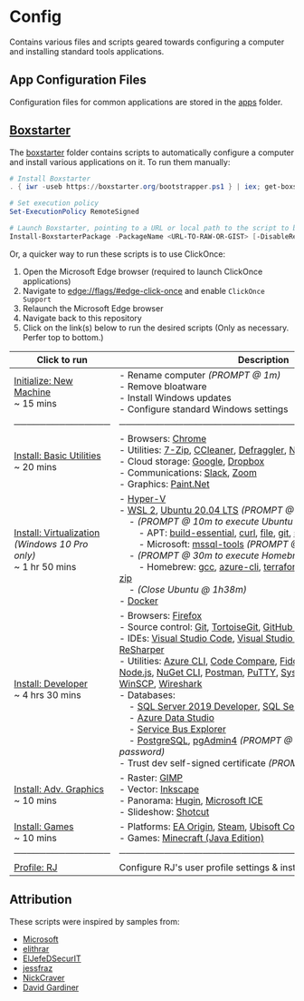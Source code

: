 # Config

Contains various files and scripts geared towards configuring a computer and installing standard tools applications.

## App Configuration Files

Configuration files for common applications are stored in the [apps](./apps) folder.

## [Boxstarter](https://boxstarter.org)

The [boxstarter](./boxstarter) folder contains scripts to automatically configure a computer and install various applications on it. To run them manually:

```powershell
# Install Boxstarter
. { iwr -useb https://boxstarter.org/bootstrapper.ps1 } | iex; get-boxstarter -Force

# Set execution policy
Set-ExecutionPolicy RemoteSigned

# Launch Boxstarter, pointing to a URL or local path to the script to be run
Install-BoxstarterPackage -PackageName <URL-TO-RAW-OR-GIST> [-DisableReboots]
```

Or, a quicker way to run these scripts is to use ClickOnce:

1. Open the Microsoft Edge browser (required to launch ClickOnce applications)
2. Navigate to [edge://flags/#edge-click-once](edge://flags/#edge-click-once) and enable `ClickOnce Support`
3. Relaunch the Microsoft Edge browser
4. Navigate back to this repository
5. Click on the link(s) below to run the desired scripts (Only as necessary. Perfer top to bottom.)

| Click to run                                                                                                                                                                                               | Description                                                                                                                                                                                                                                                                                                                                                                                                                                                                                                                                                                                                                                                                                                                                                                                                                                                                                                                                                                                                                                                                                                                                                                                                                                                                                                                                                                                                                                                                                                                                                                                                                                                                                                                                                                       |
| ---------------------------------------------------------------------------------------------------------------------------------------------------------------------------------------------------------- | --------------------------------------------------------------------------------------------------------------------------------------------------------------------------------------------------------------------------------------------------------------------------------------------------------------------------------------------------------------------------------------------------------------------------------------------------------------------------------------------------------------------------------------------------------------------------------------------------------------------------------------------------------------------------------------------------------------------------------------------------------------------------------------------------------------------------------------------------------------------------------------------------------------------------------------------------------------------------------------------------------------------------------------------------------------------------------------------------------------------------------------------------------------------------------------------------------------------------------------------------------------------------------------------------------------------------------------------------------------------------------------------------------------------------------------------------------------------------------------------------------------------------------------------------------------------------------------------------------------------------------------------------------------------------------------------------------------------------------------------------------------------------------- |
| [Initialize: New Machine](http://boxstarter.org/package/url?https://raw.githubusercontent.com/TaffarelJr/config/main/boxstarter/Initialize.ps1)<br/>~ 15 mins                                              | - Rename computer _(PROMPT @ 1m)_<br/>- Remove bloatware<br/>- Install Windows updates<br/>- Configure standard Windows settings                                                                                                                                                                                                                                                                                                                                                                                                                                                                                                                                                                                                                                                                                                                                                                                                                                                                                                                                                                                                                                                                                                                                                                                                                                                                                                                                                                                                                                                                                                                                                                                                                                                  |
| ───────────────                                                                                                                                                                                            | ─────────────────────────────────────────────                                                                                                                                                                                                                                                                                                                                                                                                                                                                                                                                                                                                                                                                                                                                                                                                                                                                                                                                                                                                                                                                                                                                                                                                                                                                                                                                                                                                                                                                                                                                                                                                                                                                                                                                     |
| [Install: Basic Utilities](http://boxstarter.org/package/url?https://raw.githubusercontent.com/TaffarelJr/config/main/boxstarter/Install-BasicUtilities.ps1)<br/> ~ 20 mins                                | - Browsers: [Chrome](https://www.google.com/chrome)<br/>- Utilities: [7-Zip](https://www.7-zip.org), [CCleaner](https://www.ccleaner.com), [Defraggler](https://www.ccleaner.com/defraggler), [Notepad++](https://notepad-plus-plus.org), [SpaceSniffer](http://www.uderzo.it/main_products/space_sniffer)<br/>- Cloud storage: [Google](https://www.google.com/drive/download), [Dropbox](https://www.dropbox.com)<br/>- Communications: [Slack](https://slack.com), [Zoom](https://zoom.us)<br/>- Graphics: [Paint.Net](https://www.getpaint.net)                                                                                                                                                                                                                                                                                                                                                                                                                                                                                                                                                                                                                                                                                                                                                                                                                                                                                                                                                                                                                                                                                                                                                                                                                               |
| [Install: Virtualization](http://boxstarter.org/package/url?https://raw.githubusercontent.com/TaffarelJr/config/main/boxstarter/Install-Virtualization.ps1)<br/>_(Windows 10 Pro only)_<br/>~ 1 hr 50 mins | - [Hyper-V](https://docs.microsoft.com/en-us/virtualization/hyper-v-on-windows)<br/>- [WSL 2](https://docs.microsoft.com/en-us/windows/wsl), [Ubuntu 20.04 LTS](https://releases.ubuntu.com/20.04) _(PROMPT @ 9m to create login)_<br/>&nbsp;&nbsp;&nbsp;&nbsp;- _(PROMPT @ 10m to execute Ubuntu script)_<br/>&nbsp;&nbsp;&nbsp;&nbsp;&nbsp;&nbsp;&nbsp;&nbsp;- APT: [build-essential](https://packages.ubuntu.com/groovy/build-essential), [curl](https://packages.ubuntu.com/focal/curl), [file](https://packages.ubuntu.com/focal/file), [git](https://packages.ubuntu.com/focal/git), [sendmail](https://packages.ubuntu.com/focal/sendmail), [python3-pip](https://packages.ubuntu.com/focal/python3-pip)<br/>&nbsp;&nbsp;&nbsp;&nbsp;&nbsp;&nbsp;&nbsp;&nbsp;- Microsoft: [mssql-tools](https://docs.microsoft.com/en-us/sql/linux/sql-server-linux-overview) _(PROMPT @ 29m to accept)_<br/>&nbsp;&nbsp;&nbsp;&nbsp;- _(PROMPT @ 30m to execute Homebrew script)_<br/>&nbsp;&nbsp;&nbsp;&nbsp;&nbsp;&nbsp;&nbsp;&nbsp;- Homebrew: [gcc](https://formulae.brew.sh/formula-linux/gcc), [azure-cli](https://formulae.brew.sh/formula-linux/azure-cli), [terraform](https://formulae.brew.sh/formula-linux/terraform), [git](https://formulae.brew.sh/formula-linux/git), [coreutils](https://formulae.brew.sh/formula-linux/coreutils), [mutt](https://formulae.brew.sh/formula-linux/mutt), [jq](https://formulae.brew.sh/formula-linux/jq), [zip](https://formulae.brew.sh/formula-linux/zip)<br/>&nbsp;&nbsp;&nbsp;&nbsp;- _(Close Ubuntu @ 1h38m)_<br/>- [Docker](https://www.docker.com)                                                                                                                                                                                |
| [Install: Developer](http://boxstarter.org/package/url?https://raw.githubusercontent.com/TaffarelJr/config/main/boxstarter/Install-Developer.ps1)<br/>~ 4 hrs 30 mins                                      | - Browsers: [Firefox](https://www.mozilla.org/en-US/firefox)<br/>- Source control: [Git](https://git-scm.com), [TortoiseGit](https://tortoisegit.org), [GitHub Desktop](https://desktop.github.com), [Sourcetree](https://www.sourcetreeapp.com)<br/>- IDEs: [Visual Studio Code](https://code.visualstudio.com), [Visual Studio 2019 Professional](https://visualstudio.microsoft.com/vs), [ReSharper](https://www.jetbrains.com/resharper)<br/>- Utilities: [Azure CLI](https://docs.microsoft.com/en-us/cli/azure), [Code Compare](https://www.devart.com/codecompare), [Fiddler](https://www.telerik.com/fiddler), [GNU Make](https://www.gnu.org/software/make), [LINQPad](https://www.linqpad.net), [Node.js](https://nodejs.org), [NuGet CLI](https://docs.microsoft.com/en-us/nuget/reference/nuget-exe-cli-reference), [Postman](https://www.postman.com), [PuTTY](https://www.putty.org), [Sysinternals](https://docs.microsoft.com/en-us/sysinternals), [WinGPG](https://scand.com/products/wingpg), [WinSCP](https://winscp.net), [Wireshark](https://www.wireshark.org)<br/>- Databases:<br/>&nbsp;&nbsp;&nbsp;&nbsp;- [SQL Server 2019 Developer](https://www.microsoft.com/en-us/sql-server), [SQL Server Management Studio](https://docs.microsoft.com/en-us/sql/ssms/download-sql-server-management-studio-ssms)<br/>&nbsp;&nbsp;&nbsp;&nbsp;- [Azure Data Studio](https://docs.microsoft.com/en-us/sql/azure-data-studio)<br/>&nbsp;&nbsp;&nbsp;&nbsp;- [Service Bus Explorer](https://github.com/paolosalvatori/ServiceBusExplorer)<br/>&nbsp;&nbsp;&nbsp;&nbsp;- [PostgreSQL](https://www.postgresql.org), [pgAdmin4](https://www.pgadmin.org) _(PROMPT @ 4h15m to set admin password)_<br/>- Trust dev self-signed certificate _(PROMPT @ 4h30m to confirm)_ |
| [Install: Adv. Graphics](http://boxstarter.org/package/url?https://raw.githubusercontent.com/TaffarelJr/config/main/boxstarter/Graphics.ps1)<br/>~ 10 mins                                                 | - Raster: [GIMP](https://www.gimp.org)<br/>- Vector: [Inkscape](https://inkscape.org)<br/>- Panorama: [Hugin](http://hugin.sourceforge.net), [Microsoft ICE](https://www.microsoft.com/en-us/research/product/image-composite-editor)<br/>- Slideshow: [Shotcut](https://shotcut.org)                                                                                                                                                                                                                                                                                                                                                                                                                                                                                                                                                                                                                                                                                                                                                                                                                                                                                                                                                                                                                                                                                                                                                                                                                                                                                                                                                                                                                                                                                             |
| [Install: Games](http://boxstarter.org/package/url?https://raw.githubusercontent.com/TaffarelJr/config/main/boxstarter/Games.ps1)<br/>~ 10 mins                                                            | - Platforms: [EA Origin](https://www.origin.com), [Steam](https://store.steampowered.com), [Ubisoft Connect](https://ubisoftconnect.com)<br/>- Games: [Minecraft (Java Edition)](https://www.minecraft.net/en-us/store/minecraft-java-edition/)                                                                                                                                                                                                                                                                                                                                                                                                                                                                                                                                                                                                                                                                                                                                                                                                                                                                                                                                                                                                                                                                                                                                                                                                                                                                                                                                                                                                                                                                                                                                   |
| ───────────────                                                                                                                                                                                            | ─────────────────────────────────────────────                                                                                                                                                                                                                                                                                                                                                                                                                                                                                                                                                                                                                                                                                                                                                                                                                                                                                                                                                                                                                                                                                                                                                                                                                                                                                                                                                                                                                                                                                                                                                                                                                                                                                                                                     |
| [Profile: RJ](http://boxstarter.org/package/url?https://raw.githubusercontent.com/TaffarelJr/config/main/boxstarter/Profile-RJ.ps1)<br/>                                                                   | Configure RJ's user profile settings & install preferred applications                                                                                                                                                                                                                                                                                                                                                                                                                                                                                                                                                                                                                                                                                                                                                                                                                                                                                                                                                                                                                                                                                                                                                                                                                                                                                                                                                                                                                                                                                                                                                                                                                                                                                                             |

## Attribution

These scripts were inspired by samples from:

- [Microsoft](https://github.com/Microsoft/windows-dev-box-setup-scripts)
- [elithrar](https://github.com/elithrar/dotfiles)
- [ElJefeDSecurIT](https://gist.github.com/ElJefeDSecurIT/014fcfb87a7372d64934995b5f09683e)
- [jessfraz](https://gist.github.com/jessfraz/7c319b046daa101a4aaef937a20ff41f)
- [NickCraver](https://gist.github.com/NickCraver/7ebf9efbfd0c3eab72e9)
- [David Gardiner](https://david.gardiner.net.au/2018/07/boxstarter-and-chocolatey-tips.html)
